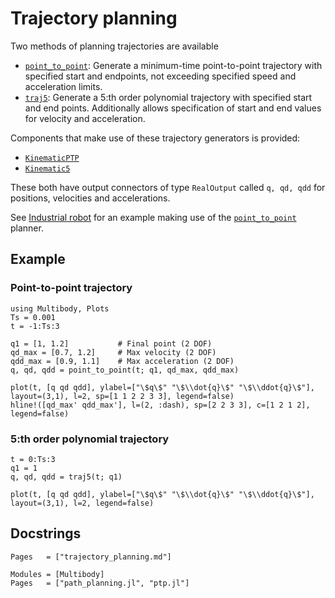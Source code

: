 # Trajectory planning

Two methods of planning trajectories are available
- [`point_to_point`](@ref): Generate a minimum-time point-to-point trajectory with specified start and endpoints, not exceeding specified speed and acceleration limits.
- [`traj5`](@ref): Generate a 5:th order polynomial trajectory with specified start and end points. Additionally allows specification of start and end values for velocity and acceleration.

Components that make use of these trajectory generators is provided:
- [`KinematicPTP`](@ref)
- [`Kinematic5`](@ref)

These both have output connectors of type `RealOutput` called `q, qd, qdd` for positions, velocities and accelerations.

See [Industrial robot](@ref) for an example making use of the [`point_to_point`](@ref) planner.


## Example

### Point-to-point trajectory
```@example TRAJ
using Multibody, Plots
Ts = 0.001
t = -1:Ts:3

q1 = [1, 1.2]           # Final point (2 DOF)
qd_max = [0.7, 1.2]     # Max velocity (2 DOF)
qdd_max = [0.9, 1.1]    # Max acceleration (2 DOF)
q, qd, qdd = point_to_point(t; q1, qd_max, qdd_max)

plot(t, [q qd qdd], ylabel=["\$q\$" "\$\\dot{q}\$" "\$\\ddot{q}\$"], layout=(3,1), l=2, sp=[1 1 2 2 3 3], legend=false)
hline!([qd_max' qdd_max'], l=(2, :dash), sp=[2 2 3 3], c=[1 2 1 2], legend=false)
```

### 5:th order polynomial trajectory
```@example TRAJ
t = 0:Ts:3
q1 = 1
q, qd, qdd = traj5(t; q1)

plot(t, [q qd qdd], ylabel=["\$q\$" "\$\\dot{q}\$" "\$\\ddot{q}\$"], layout=(3,1), l=2, legend=false)
```



## Docstrings

```@index
Pages   = ["trajectory_planning.md"]
```


```@autodocs
Modules = [Multibody]
Pages   = ["path_planning.jl", "ptp.jl"]
```
